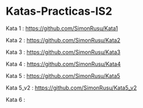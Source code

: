 # Katas-Practicas-IS2

Kata 1 : https://github.com/SimonRusu/Kata1

Kata 2 : https://github.com/SimonRusu/Kata2

Kata 3 : https://github.com/SimonRusu/Kata3

Kata 4 : https://github.com/SimonRusu/Kata4

Kata 5 : https://github.com/SimonRusu/Kata5

Kata 5_v2 : https://github.com/SimonRusu/Kata5_v2

Kata 6 : 
